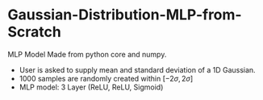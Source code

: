 # Gaussian-Distribution-MLP-from-Scratch
MLP Model Made from python core and numpy.
<br/>
* User is asked to supply mean and standard deviation of a 1D Gaussian.
* 1000 samples are randomly created within $[-2\sigma, 2\sigma]$
* MLP model: 3 Layer (ReLU, ReLU, Sigmoid)

